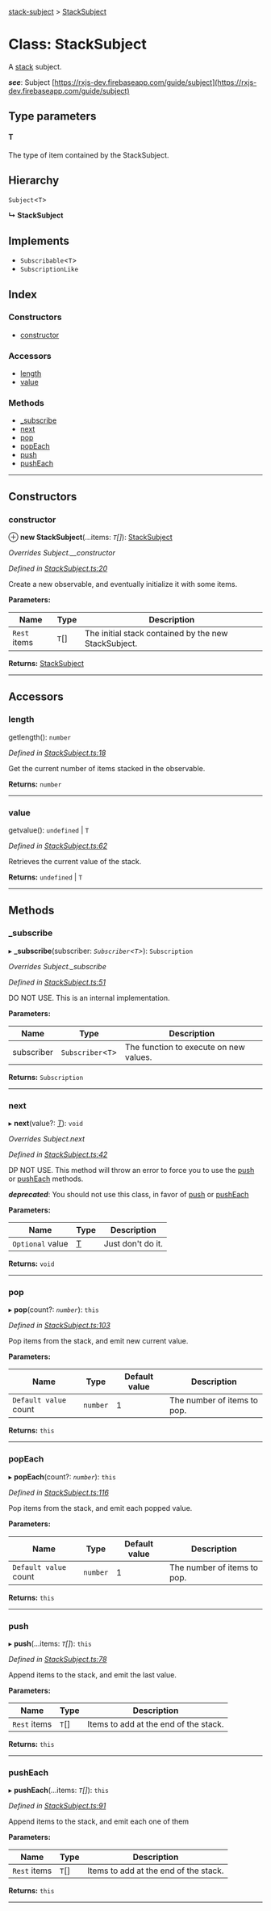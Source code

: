 [stack-subject](../README.md) > [StackSubject](../classes/stacksubject.md)

# Class: StackSubject

A [stack](https://www.studytonight.com/data-structures/stack-data-structure) subject.

*__see__*: Subject [https://rxjs-dev.firebaseapp.com/guide/subject](https://rxjs-dev.firebaseapp.com/guide/subject)

## Type parameters
#### T 

The type of item contained by the StackSubject.

## Hierarchy

 `Subject`<`T`>

**↳ StackSubject**

## Implements

* `Subscribable`<`T`>
* `SubscriptionLike`

## Index

### Constructors

* [constructor](stacksubject.md#constructor)

### Accessors

* [length](stacksubject.md#length)
* [value](stacksubject.md#value)

### Methods

* [_subscribe](stacksubject.md#_subscribe)
* [next](stacksubject.md#next)
* [pop](stacksubject.md#pop)
* [popEach](stacksubject.md#popeach)
* [push](stacksubject.md#push)
* [pushEach](stacksubject.md#pusheach)

---

## Constructors

<a id="constructor"></a>

###  constructor

⊕ **new StackSubject**(...items: *`T`[]*): [StackSubject](stacksubject.md)

*Overrides Subject.__constructor*

*Defined in [StackSubject.ts:20](https://github.com/GerkinDev/stack-subject/blob/83d8bf5/src/StackSubject.ts#L20)*

Create a new observable, and eventually initialize it with some items.

**Parameters:**

| Name | Type | Description |
| ------ | ------ | ------ |
| `Rest` items | `T`[] |  The initial stack contained by the new StackSubject. |

**Returns:** [StackSubject](stacksubject.md)

___

## Accessors

<a id="length"></a>

###  length

getlength(): `number`

*Defined in [StackSubject.ts:18](https://github.com/GerkinDev/stack-subject/blob/83d8bf5/src/StackSubject.ts#L18)*

Get the current number of items stacked in the observable.

**Returns:** `number`

___
<a id="value"></a>

###  value

getvalue(): `undefined` \| `T`

*Defined in [StackSubject.ts:62](https://github.com/GerkinDev/stack-subject/blob/83d8bf5/src/StackSubject.ts#L62)*

Retrieves the current value of the stack.

**Returns:** `undefined` \| `T`

___

## Methods

<a id="_subscribe"></a>

###  _subscribe

▸ **_subscribe**(subscriber: *`Subscriber`<`T`>*): `Subscription`

*Overrides Subject._subscribe*

*Defined in [StackSubject.ts:51](https://github.com/GerkinDev/stack-subject/blob/83d8bf5/src/StackSubject.ts#L51)*

DO NOT USE. This is an internal implementation.

**Parameters:**

| Name | Type | Description |
| ------ | ------ | ------ |
| subscriber | `Subscriber`<`T`> |  The function to execute on new values. |

**Returns:** `Subscription`

___
<a id="next"></a>

###  next

▸ **next**(value?: *[T]()*): `void`

*Overrides Subject.next*

*Defined in [StackSubject.ts:42](https://github.com/GerkinDev/stack-subject/blob/83d8bf5/src/StackSubject.ts#L42)*

DP NOT USE. This method will throw an error to force you to use the [push](#push) or [pushEach](#pushEach) methods.

*__deprecated__*:
 You should not use this class, in favor of [push](#push) or [pushEach](#pushEach)

**Parameters:**

| Name | Type | Description |
| ------ | ------ | ------ |
| `Optional` value | [T]() |  Just don't do it. |

**Returns:** `void`

___
<a id="pop"></a>

###  pop

▸ **pop**(count?: *`number`*): `this`

*Defined in [StackSubject.ts:103](https://github.com/GerkinDev/stack-subject/blob/83d8bf5/src/StackSubject.ts#L103)*

Pop items from the stack, and emit new current value.

**Parameters:**

| Name | Type | Default value | Description |
| ------ | ------ | ------ | ------ |
| `Default value` count | `number` | 1 |  The number of items to pop. |

**Returns:** `this`

___
<a id="popeach"></a>

###  popEach

▸ **popEach**(count?: *`number`*): `this`

*Defined in [StackSubject.ts:116](https://github.com/GerkinDev/stack-subject/blob/83d8bf5/src/StackSubject.ts#L116)*

Pop items from the stack, and emit each popped value.

**Parameters:**

| Name | Type | Default value | Description |
| ------ | ------ | ------ | ------ |
| `Default value` count | `number` | 1 |  The number of items to pop. |

**Returns:** `this`

___
<a id="push"></a>

###  push

▸ **push**(...items: *`T`[]*): `this`

*Defined in [StackSubject.ts:78](https://github.com/GerkinDev/stack-subject/blob/83d8bf5/src/StackSubject.ts#L78)*

Append items to the stack, and emit the last value.

**Parameters:**

| Name | Type | Description |
| ------ | ------ | ------ |
| `Rest` items | `T`[] |  Items to add at the end of the stack. |

**Returns:** `this`

___
<a id="pusheach"></a>

###  pushEach

▸ **pushEach**(...items: *`T`[]*): `this`

*Defined in [StackSubject.ts:91](https://github.com/GerkinDev/stack-subject/blob/83d8bf5/src/StackSubject.ts#L91)*

Append items to the stack, and emit each one of them

**Parameters:**

| Name | Type | Description |
| ------ | ------ | ------ |
| `Rest` items | `T`[] |  Items to add at the end of the stack. |

**Returns:** `this`

___

